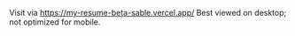 Visit via https://my-resume-beta-sable.vercel.app/
Best viewed on desktop; not optimized for mobile. 
